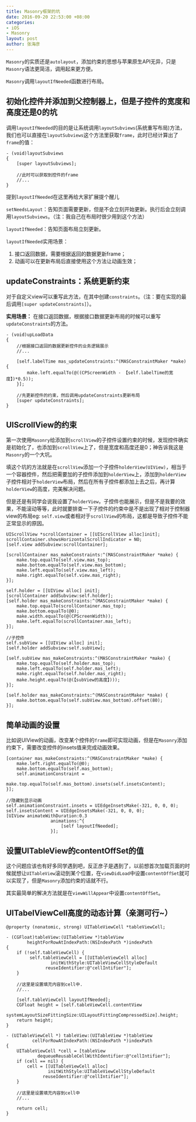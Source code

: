 ```yaml
---
title: Masonry框架的坑
date: 2016-09-20 22:53:00 +08:00
categories:
- iOS
- Masonry
layout: post
author: 张海彦
---
```


`Masonry`的实质还是`autolayout`，添加约束的思想与苹果原生API无异，只是`Masonry`语法更简洁，调用起来更方便。

`Masonry`调用`layoutIfNeeded`函数进行布局。

## 初始化控件并添加到父控制器上，但是子控件的宽度和高度还是0的坑

调用`layoutIfNeeded`的目的是让系统调用`layoutSubviews`(系统重写布局)方法，我们也可以直接在`layoutSubviews`这个方法里获取`frame`，此时已经计算出了`frame`的值：

```
- (void)layoutSubviews
{
    [super layoutSubviews];

    //此时可以获取到控件的frame
    //...
}
```

提到`layoutIfNeeded`在这里再给大家扩展提个醒儿

`setNeedsLayout`：告知页面需要更新，但是不会立刻开始更新。执行后会立刻调用`layoutSubviews`。（注：我自己在布局时很少用到这个方法）

`layoutIfNeeded`：告知页面布局立刻更新。

`layoutIfNeeded`实用场景：

1. 接口返回数据，需要根据返回的数据更新frame；
2. 动画可以在更新布局后直接使用这个方法让动画生效；

## updateConstraints：系统更新约束

对于自定义view可以重写此方法，在其中创建`constraints`。（注：要在实现的最后调用`[super updateConstraints]`）。

**实用场景：** 在接口返回数据，根据接口数据更新布局的时候可以重写`updateConstraints`的方法。

````
- (void)upLoadData
{
    //根据接口返回的数据更新控件的业务逻辑展示
    //...

    [self.labelTime mas_updateConstraints:^(MASConstraintMaker *make) {
        make.left.equalTo(@((CPScreenWidth - 【self.labelTime的宽度】)*0.5));
    }];

    //先更新控件的约束，然后调用updateConstraints更新布局
    [super updateConstraints];
}
````

## UIScrollView的约束

第一次使用`Masonry`给添加到`scrollView`的子控件设置约束的时候，发现控件确实是初始化了，也添加到`scrollView`上了，但是宽度和高度还是0；神告诉我这是`Masonry`的一个大坑。

填这个坑的方法就是在`scrollView`添加一个子控件`holderView(UIView)`，相当于一个容器控件，然后把需要加的子控件添加到`holderView`上，添加到`holderView`子控件相对于`holderView`布局，然后在所有子控件都添加上去之后，再计算`holderView`的高度，完美解决问题。

但是还是有同学会说我设置了`holderView`，子控件也能展示，但是不是我要的效果，不能滚动等等，此时就要排查一下子控件的约束中是不是出现了相对于控制器view的布局eg: `self.view`或者相对于`scrollView`的布局，这都是导致子控件不能正常显示的原因。

````
UIScrollView *scrollContainer = [[UIScrollView alloc]init];
scrollContainer.showsHorizontalScrollIndicator = NO;
[self.view addSubview:scrollContainer];

[scrollContainer mas_makeConstraints:^(MASConstraintMaker *make) {
    make.top.equalTo(self.view.mas_top);
    make.bottom.equalTo(self.view.mas_bottom);
    make.left.equalTo(self.view.mas_left);
    make.right.equalTo(self.view.mas_right);
}];

self.holder = [[UIView alloc] init];
[scrollContainer addSubview:self.holder];
[self.holder mas_makeConstraints:^(MASConstraintMaker *make) {
    make.top.equalTo(scrollContainer.mas_top);
    make.bottom.equalTo(@0);
    make.width.equalTo(@(CPScreenWidth));
    make.left.equalTo(scrollContainer.mas_left);
}];

//子控件
self.subView = [[UIView alloc] init];
[self.holder addSubview:self.subView];

[self.subView mas_makeConstraints:^(MASConstraintMaker *make) {
    make.top.equalTo(self.holder.mas_top);
    make.left.equalTo(self.holder.mas_left);
    make.right.equalTo(self.holder.mas_right);
    make.height.equalTo(@(【subView的高度】)));
}];

[self.holder mas_makeConstraints:^(MASConstraintMaker *make) {
    make.bottom.equalTo(self.subView.mas_bottom).offset(80);
}];
````

## 简单动画的设置

比如说UIView的动画，改变某个控件的`frame`即可实现动画，但是在`Masonry`添加约束下，需要改变控件的insets值来完成动画效果。

```
[container mas_makeConstraints:^(MASConstraintMaker *make) {
    make.left.right.equalTo(@0);
    make.bottom.equalTo(self.mas_bottom);
    self.animationConstraint =
            make.top.equalTo(self.mas_bottom).insets(self.insetsContent);
}];
```

```
//隐藏到显示动画
self.animationConstraint.insets = UIEdgeInsetsMake(-321, 0, 0, 0);
self.insetsContent = UIEdgeInsetsMake(-321, 0, 0, 0);
[UIView animateWithDuration:0.3
                 animations:^{
                     [self layoutIfNeeded];
                 }];
```

## 设置UITableView的contentOffSet的值

这个问题应该也有好多同学遇到吧，反正彦子是遇到了，以前想首次加载页面的时候就想让`UITableView`滚动到某个位置，在`viewDidLoad`中设置`contentOffSet`就可以实现了，但是`Masonry`添加约束的话就不行。

其实最简单的解决方法就是在`viewWillAppear`中设置`contentOffSet`。

## UITabelViewCell高度的动态计算（亲测可行~）

```
@property (nonatomic, strong) UITableViewCell *tableViewCell;

- (CGFloat)tableView:(UITableView *)tableView
        heightForRowAtIndexPath:(NSIndexPath *)indexPath
{
    if (!self.tableViewCell) {
         self.tableViewCell = [[UITableViewCell alloc]
                 initWithStyle:UITableViewCellStyleDefault
               reuseIdentifier:@"cellIntifier"];
    }

    //这里是设置填充内容到cell中.
    //...

    [self.tableViewCell layoutIfNeeded];
    CGFloat height = [self.tableViewCell.contentView
            systemLayoutSizeFittingSize:UILayoutFittingCompressedSize].height;
    return height;
}
```

```
- (UITableViewCell *) tableView:(UITableView *)tableView
          cellForRowAtIndexPath:(NSIndexPath *)indexPath
{
    UITableViewCell *cell = [tableView
            dequeueReusableCellWithIdentifier:@"cellIntifier"];
    if (cell == nil) {
        cell = [[UITableViewCell alloc]
                initWithStyle:UITableViewCellStyleDefault
              reuseIdentifier:@"cellIntifier"];
    }

    //这里是设置填充内容到cell中
    //...

    return cell;
}
```
